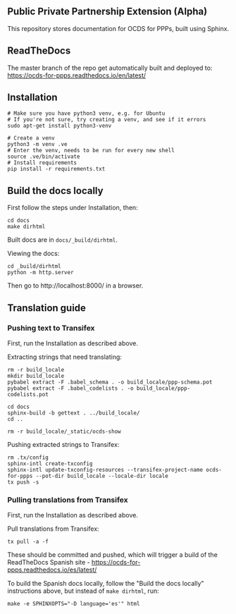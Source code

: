Public Private Partnership Extension (Alpha)
-------------------------------------------

This repository stores documentation for OCDS for PPPs, built using Sphinx.

## ReadTheDocs

The master branch of the repo get automatically built and deployed to:
https://ocds-for-ppps.readthedocs.io/en/latest/

## Installation

```
# Make sure you have python3 venv, e.g. for Ubuntu
# If you're not sure, try creating a venv, and see if it errors
sudo apt-get install python3-venv

# Create a venv
python3 -m venv .ve    
# Enter the venv, needs to be run for every new shell
source .ve/bin/activate
# Install requirements
pip install -r requirements.txt
```

## Build the docs locally

First follow the steps under Installation, then:

```
cd docs
make dirhtml
```

Built docs are in `docs/_build/dirhtml`.


Viewing the docs:
```
cd _build/dirhtml
python -m http.server
```

Then go to http://localhost:8000/ in a browser.


## Translation guide

### Pushing text to Transifex

First, run the Installation as described above.

Extracting strings that need translating:
```
rm -r build_locale
mkdir build_locale
pybabel extract -F .babel_schema . -o build_locale/ppp-schema.pot
pybabel extract -F .babel_codelists . -o build_locale/ppp-codelists.pot

cd docs
sphinx-build -b gettext . ../build_locale/
cd ..

rm -r build_locale/_static/ocds-show
```

Pushing extracted strings to Transifex:
```
rm .tx/config
sphinx-intl create-txconfig
sphinx-intl update-txconfig-resources --transifex-project-name ocds-for-ppps --pot-dir build_locale --locale-dir locale
tx push -s
```


### Pulling translations from Transifex

First, run the Installation as described above.

Pull translations from Transifex:
```
tx pull -a -f
```

These should be committed and pushed, which will trigger a build of the ReadTheDocs Spanish site - https://ocds-for-ppps.readthedocs.io/es/latest/

To build the Spanish docs locally, follow the "Build the docs locally" instructions above, but instead of `make dirhtml`, run:
```
make -e SPHINXOPTS="-D language='es'" html
```
